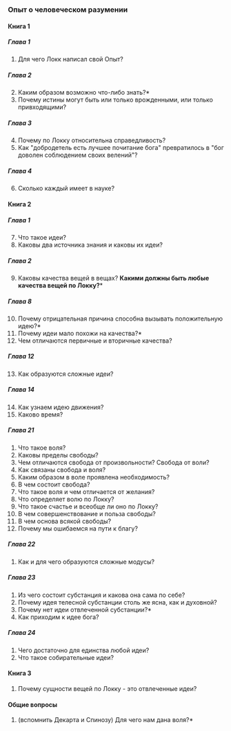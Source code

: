 ### Опыт о человеческом разумении
#### Книга 1
##### Глава 1
1. Для чего Локк написал свой Опыт?
##### Глава 2
2. Каким образом возможно что-либо знать?*
3. Почему истины могут быть или только врожденными, или только привходящими?
##### Глава 3
4. Почему по Локку относительна справедливость?
5. Как "добродетель есть лучшее почитание бога" превратилось в "бог доволен соблюдением своих велений"?
##### Глава 4
6. Сколько каждый имеет в науке?
#### Книга 2
##### Глава 1
7. Что такое идеи?
8. Каковы два источника знания и каковы их идеи?
##### Глава 2
9. Каковы качества вещей в вещах? **Какими должны быть любые качества вещей по Локку?***
##### Глава 8
10. Почему отрицательная причина способна вызывать положительную идею?*
11. Почему идеи мало похожи на качества?*
12. Чем отличаются первичные и вторичные качества?
##### Глава 12
13. Как образуются сложные идеи?
##### Глава 14
14. Как узнаем идею движения?
15. Каково время?
##### Глава 21
1. Что такое воля?
2. Каковы пределы свободы?
3. Чем отличаются свобода от произвольности? Свобода от воли?
4. Как связаны свобода и воля?
5. Каким образом в воле проявлена необходимость?
6. В чем состоит свобода?
7. Что такое воля и чем отличается от желания?
8. Что определяет волю по Локку?
9. Что такое счастье и всеобще ли оно по Локку?
10. В чем совершенствование и польза свободы?
11. В чем основа всякой свободы?
12. Почему мы ошибаемся на пути к благу?
##### Глава 22 
1. Как и для чего образуются сложные модусы?
##### Глава 23
1. Из чего состоит субстанция и какова она сама по себе?
2. Почему идея телесной субстанции столь же ясна, как и духовной?
3. Почему нет идеи отвлеченной субстанции?*
4. Как приходим к идее бога?
##### Глава 24
1. Чего достаточно для единства любой идеи?
2. Что такое собирательные идеи?
#### Книга 3
1. Почему сущности вещей по Локку - это отвлеченные идеи?
#### Общие вопросы
1. (вспомнить Декарта и Спинозу) Для чего нам дана воля?*